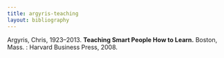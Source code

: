 ```yaml
---
title: argyris-teaching
layout: bibliography
---
```


Argyris, Chris, 1923–2013. **Teaching Smart People How to Learn.** Boston, Mass. : Harvard Business Press, 2008.

